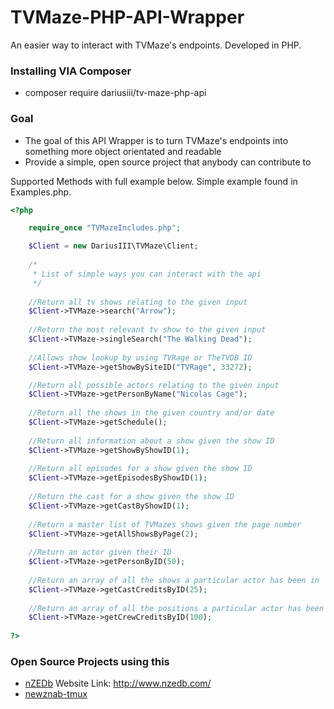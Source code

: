 # TVMaze-PHP-API-Wrapper

An easier way to interact with TVMaze's endpoints. Developed in PHP.

### Installing VIA Composer
* composer require dariusiii/tv-maze-php-api

### Goal
 * The goal of this API Wrapper is to turn TVMaze's endpoints into something more object orientated and readable
 * Provide a simple, open source project that anybody can contribute to

Supported Methods with full example below. Simple example found in Examples.php.

```php
<?php

    require_once "TVMazeIncludes.php";

    $Client = new DariusIII\TVMaze\Client;
    
    /*
     * List of simple ways you can interact with the api
     */
     
    //Return all tv shows relating to the given input
    $Client->TVMaze->search("Arrow");
    
    //Return the most relevant tv show to the given input
    $Client->TVMaze->singleSearch("The Walking Dead");
    
    //Allows show lookup by using TVRage or TheTVDB ID
    $Client->TVMaze->getShowBySiteID("TVRage", 33272);

    //Return all possible actors relating to the given input
    $Client->TVMaze->getPersonByName("Nicolas Cage");
    
    //Return all the shows in the given country and/or date
    $Client->TVMaze->getSchedule();
    
    //Return all information about a show given the show ID
    $Client->TVMaze->getShowByShowID(1);
    
    //Return all episodes for a show given the show ID
    $Client->TVMaze->getEpisodesByShowID(1);
    
    //Return the cast for a show given the show ID
    $Client->TVMaze->getCastByShowID(1);
    
    //Return a master list of TVMazes shows given the page number
    $Client->TVMaze->getAllShowsByPage(2);
    
    //Return an actor given their ID
    $Client->TVMaze->getPersonByID(50);
    
    //Return an array of all the shows a particular actor has been in
    $Client->TVMaze->getCastCreditsByID(25);
    
    //Return an array of all the positions a particular actor has been in
    $Client->TVMaze->getCrewCreditsByID(100);
    
?>
```

### Open Source Projects using this

 * [nZEDb](https://github.com/nZEDb/nZEDb) Website Link: http://www.nzedb.com/
 * [newznab-tmux](https://github.com/NNTmux/newznab-tmux)
